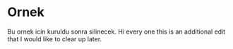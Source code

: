 # Ornek
Bu ornek icin kuruldu sonra silinecek.
Hi every one this is an additional edit that I 
would like to clear up later.
